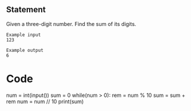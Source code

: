## Statement
Given a three-digit number. Find the sum of its digits.

```
Example input
123

Example output
6
```

# Code

num = int(input())
sum = 0
while(num > 0):
  rem = num % 10
  sum = sum + rem
  num = num // 10
print(sum)
